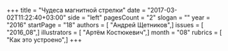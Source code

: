 +++
title = "Чудеса магнитной стрелки"
date = "2017-03-02T11:22:40+03:00"
side = "left"
pagesCount = "2"
slogan = ""
year = "2016"
startPage = "18"
authors = [ "Андрей Щетников",]
issues = [ "2016_08",]
illustrators = [ "Артём Костюкевич",]
month = "08"
rubrics = [ "Как это устроено",]
+++
